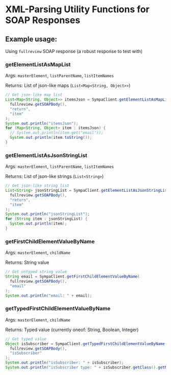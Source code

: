 # XML-Parsing Utility Functions for SOAP Responses

## Example usage:
Using `fullreview` SOAP response (a robust response to test with)

### getElementListAsMapList
Args: `masterElement`, `listParentName`, `listItemNames`

Returns: List of json-like maps (`List<Map<String, Object>>`)
```java
// Get json-like map list
List<Map<String, Object>> itemsJson = SympaClient.getElementListAsMapList(
  fullreview.getSOAPBody(),
  "return",
  "item"
);
System.out.println("itemsJson");
for (Map<String, Object> item : itemsJson) {
  // System.out.println(item.get("email"));
  System.out.println(item.toString());
}
```

### getElementListAsJsonStringList
Args: `masterElement`, `listParentName`, `listItemNames`

Returns: List of json-like strings (`List<String>`)
```java
// Get json-like string list
List<String> jsonStringList = SympaClient.getElementListAsJsonStringList(
  fullreview.getSOAPBody(),
  "return",
  "item"
);
System.out.println("jsonStringList");
for (String item : jsonStringList) {
  System.out.println(item);
}
```

### getFirstChildElementValueByName
Args: `masterElement`, `childName`

Returns: String value
```java
// Get untyped string value
String email = SympaClient.getFirstChildElementValueByName(
  fullreview.getSOAPBody(),
  "email"
);
System.out.println("email: " + email);
```

### getTypedFirstChildElementValueByName
Args: `masterElement`, `childName`

Returns: Typed value (currently oneof: String, Boolean, Integer)
```java
// Get typed value
Object isSubscriber = SympaClient.getTypedFirstChildElementValueByName(
  fullreview.getSOAPBody(),
  "isSubscriber"
);
System.out.println("isSubscriber: " + isSubscriber);
System.out.println("isSubscriber type: " + isSubscriber.getClass().getName());
```
